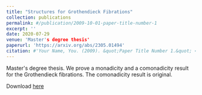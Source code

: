 ```yaml
---
title: "Structures for Grothendieck Fibrations"
collection: publications
permalink: #/publication/2009-10-01-paper-title-number-1
excerpt: ''
date: 2020-07-29
venue: 'Master's degree thesis'
paperurl: 'https://arxiv.org/abs/2305.01494'
citation: #'Your Name, You. (2009). &quot;Paper Title Number 1.&quot; <i>Journal 1</i>. 1(1).'
---
```

Master's degree thesis. We prove a monadicity and a comonadicity result for the Grothendieck fibrations. The comonadicity result is original.

Download [here](https://arxiv.org/abs/2305.01494)
